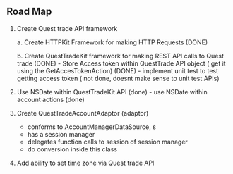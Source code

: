 ## Road Map

1. Create Quest trade API framework

    a. Create HTTPKit Framework for making HTTP Requests (DONE)
        

    b. Create QuestTradeKit framework for making REST API calls to Quest trade (DONE)
        - Store Access token within QuestTrade API object ( get it using the GetAccesTokenAction) (DONE)
        - implement unit test to test getting access token ( not done, doesnt make sense to unit test APIs)


 2. Use NSDate within QuestTradeKit API (done)
 		- use NSDate within account actions (done)


 3. Create QuestTradeAccountAdaptor (adaptor)
 	- conforms to AccountManagerDataSource, s
 	- has a session manager 
 	- delegates function calls to session of session manager
 	- do conversion inside this class

 4. Add ability to set time zone via Quest trade API

